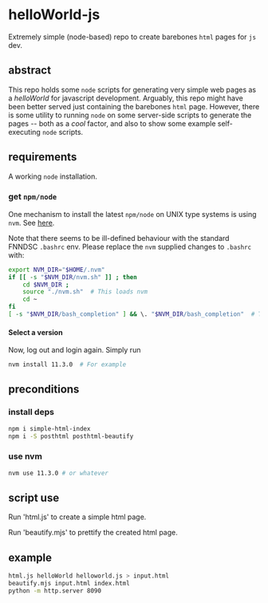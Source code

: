 # helloWorld-js

Extremely simple (node-based) repo to create barebones ``html`` pages for ``js`` dev.

## abstract

This repo holds some ``node`` scripts for generating very simple web pages as a *helloWorld* for javascript development. Arguably, this repo might have been better served just containing the barebones ``html`` page. However, there is some utility to running ``node`` on some server-side scripts to generate the pages -- both as a *cool* factor, and also to show some example self-executing ``node`` scripts.

## requirements

A working ``node`` installation.

### get `npm/node`

One mechanism to install the latest `npm/node` on UNIX type systems is using `nvm`. See [here](https://www.digitalocean.com/community/tutorials/how-to-install-node-js-on-ubuntu-18-04).

Note that there seems to be ill-defined behaviour with the standard FNNDSC `.bashrc` env. Please replace the `nvm` supplied changes to `.bashrc` with:

```bash
export NVM_DIR="$HOME/.nvm"
if [[ -s "$NVM_DIR/nvm.sh" ]] ; then 
    cd $NVM_DIR ;  
    source "./nvm.sh"  # This loads nvm
    cd ~
fi
[ -s "$NVM_DIR/bash_completion" ] && \. "$NVM_DIR/bash_completion"  # This loads nvm bash_completion
```
#### Select a version

Now, log out and login again. Simply run

```bash
nvm install 11.3.0  # For example
```

## preconditions

### install deps

```bash
npm i simple-html-index
npm i -S posthtml posthtml-beautify
```

### use nvm

```bash
nvm use 11.3.0 # or whatever
```

## script use

Run 'html.js' to create a simple html page.

Run 'beautify.mjs' to prettify the created html page.

## example

```bash
html.js helloWorld helloworld.js > input.html
beautify.mjs input.html index.html
python -m http.server 8090
```

